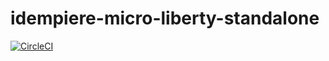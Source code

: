 # idempiere-micro-liberty-standalone

[![CircleCI](https://circleci.com/gh/iDempiere-micro/idempiere-micro-liberty-standalone.svg?style=svg)](https://circleci.com/gh/iDempiere-micro/idempiere-micro-liberty-standalone)
